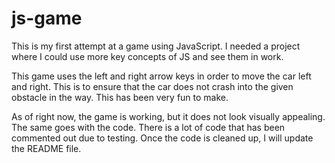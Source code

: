 # js-game

This is my first attempt at a game using JavaScript. I needed a project where I could use more key concepts of JS and see them in work.

This game uses the left and right arrow keys in order to move the car left and right. This is to ensure that the car does not crash into the given
obstacle in the way. This has been very fun to make.

As of right now, the game is working, but it does not look visually appealing. The same goes with the code. There is a lot of code that has been commented
out due to testing. Once the code is cleaned up, I will update the README file. 
